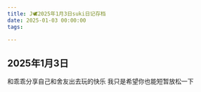 ```yaml
---
title: J🕊️2025年1月3日suki日记存档
date: 2025-01-03 00:00:00
tags:

---
```


## 2025年1月3日

和乖乖分享自己和舍友出去玩的快乐
我只是希望你也能短暂放松一下
